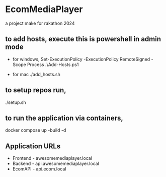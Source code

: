 # EcomMediaPlayer
a project make for rakathon 2024




## to add hosts, execute this is powershell in admin mode

- for windows, 
Set-ExecutionPolicy -ExecutionPolicy RemoteSigned -Scope Process
.\Add-Hosts.ps1

- for mac
./add_hosts.sh


## to setup repos run,
./setup.sh

## to run the application via containers,
docker compose up -build -d



## Application URLs
- Frontend - awesomemediaplayer.local
- Backend - api.awesomemediaplayer.local
- EcomAPI - api.ecom.local
